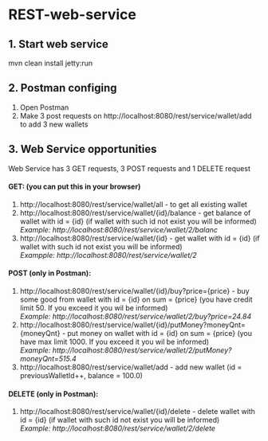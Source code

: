 # REST-web-service
## 1. Start web service
mvn clean install jetty:run
## 2. Postman configing
1. Open Postman<br/>
2. Make 3 post requests on http://localhost:8080/rest/service/wallet/add to add 3 new wallets
## 3. Web Service opportunities
Web Service has 3 GET requests, 3 POST requests and 1 DELETE request<br/>
#### GET: (you can put this in your browser)
1. http://localhost:8080/rest/service/wallet/all - to get all existing wallet<br/>
2. http://localhost:8080/rest/service/wallet/{id}/balance - get balance of wallet with id = {id} (if wallet with such id not exist you will be informed)<br/>
*Example: http://localhost:8080/rest/service/wallet/2/balanc*
3. http://localhost:8080/rest/service/wallet/{id} - get wallet with id = {id} (if wallet with such id not exist you will be informed)<br/>
*Exampple: http://localhost:8080/rest/service/wallet/2*
#### POST (only in Postman):
1. http://localhost:8080/rest/service/wallet/{id}/buy?price={price} - buy some good from wallet with id = {id} on sum = {price} (you have credit limit 50. If you exceed it you wil be informed)<br/>
*Example: http://localhost:8080/rest/service/wallet/2/buy?price=24.84*
2. http://localhost:8080/rest/service/wallet/{id}/putMoney?moneyQnt={moneyQnt} - put money on wallet with id = {id} on sum = {price} (you have max limit 1000. If you exceed it you wil be informed)<br/>
*Example: http://localhost:8080/rest/service/wallet/2/putMoney?moneyQnt=515.4*
3. http://localhost:8080/rest/service/wallet/add - add new wallet (id = previousWalletId++, balance = 100.0)
#### DELETE (only in Postman):
1. http://localhost:8080/rest/service/wallet/{id}/delete - delete wallet with id = {id} (if wallet with such id not exist you will be informed)<br/>
*Example: http://localhost:8080/rest/service/wallet/2/delete*
